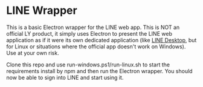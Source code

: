 # LINE Wrapper
This is a basic Electron wrapper for the LINE web app. This is NOT an official LY product, it simply uses Electron to present the LINE web application as if it were its own dedicated application (like [LINE Desktop](https://apps.microsoft.com/detail/xpfcc4cd725961?hl=en-US&gl=US), but for Linux or situations where the official app doesn't work on Windows). Use at your own risk.

Clone this repo and use run-windows.ps1/run-linux.sh to start the requirements install by npm and then run the Electron wrapper. You should now be able to sign into LINE and start using it.
